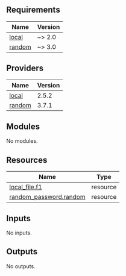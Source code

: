 <!-- BEGIN_TF_DOCS -->
## Requirements

| Name | Version |
|------|---------|
| <a name="requirement_local"></a> [local](#requirement\_local) | ~> 2.0 |
| <a name="requirement_random"></a> [random](#requirement\_random) | ~> 3.0 |

## Providers

| Name | Version |
|------|---------|
| <a name="provider_local"></a> [local](#provider\_local) | 2.5.2 |
| <a name="provider_random"></a> [random](#provider\_random) | 3.7.1 |

## Modules

No modules.

## Resources

| Name | Type |
|------|------|
| [local_file.f1](https://registry.terraform.io/providers/hashicorp/local/latest/docs/resources/file) | resource |
| [random_password.random](https://registry.terraform.io/providers/hashicorp/random/latest/docs/resources/password) | resource |

## Inputs

No inputs.

## Outputs

No outputs.
<!-- END_TF_DOCS -->